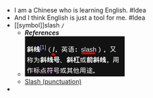- I am a Chinese who is learning English. #Idea
- And I think English is just a tool for me. #Idea
- [[symbol]]slash `/`
  * ***References***
  * ![image.png](../assets/image_1664867356553_0.png)
  * [Slash (punctuation)](https://en.wikipedia.org/wiki/Slash_(punctuation))
-